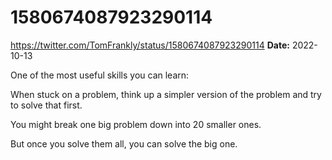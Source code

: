 # 1580674087923290114
https://twitter.com/TomFrankly/status/1580674087923290114
**Date:** 2022-10-13

One of the most useful skills you can learn:

When stuck on a problem, think up a simpler version of the problem and try to solve that first.

You might break one big problem down into 20 smaller ones.

But once you solve them all, you can solve the big one.
